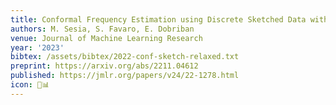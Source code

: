 ```yaml
---
title: Conformal Frequency Estimation using Discrete Sketched Data with Coverage for Distinct Queries
authors: M. Sesia, S. Favaro, E. Dobriban
venue: Journal of Machine Learning Research
year: '2023'
bibtex: /assets/bibtex/2022-conf-sketch-relaxed.txt
preprint: https://arxiv.org/abs/2211.04612
published: https://jmlr.org/papers/v24/22-1278.html
icon: 🎯📊 
---
```


